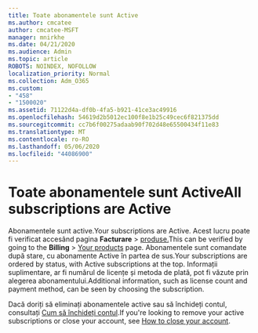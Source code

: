 ```yaml
---
title: Toate abonamentele sunt Active
ms.author: cmcatee
author: cmcatee-MSFT
manager: mnirkhe
ms.date: 04/21/2020
ms.audience: Admin
ms.topic: article
ROBOTS: NOINDEX, NOFOLLOW
localization_priority: Normal
ms.collection: Adm_O365
ms.custom:
- "458"
- "1500020"
ms.assetid: 71122d4a-df0b-4fa5-b921-41ce3ac49916
ms.openlocfilehash: 54619d2b5012ec100f8e1b25c49cec6f821375dd
ms.sourcegitcommit: cc7b6f00275adaab90f702d48e65500434f11e83
ms.translationtype: MT
ms.contentlocale: ro-RO
ms.lasthandoff: 05/06/2020
ms.locfileid: "44086900"
---
```

# <a name="all-subscriptions-are-active"></a><span data-ttu-id="312e9-102">Toate abonamentele sunt Active</span><span class="sxs-lookup"><span data-stu-id="312e9-102">All subscriptions are Active</span></span>

<span data-ttu-id="312e9-103">Abonamentele sunt active.</span><span class="sxs-lookup"><span data-stu-id="312e9-103">Your subscriptions are Active.</span></span> <span data-ttu-id="312e9-104">Acest lucru poate fi verificat accesând pagina **Facturare** \> [produse.](https://go.microsoft.com/fwlink/p/?linkid=842054)</span><span class="sxs-lookup"><span data-stu-id="312e9-104">This can be verified by going to the **Billing** \> [Your products](https://go.microsoft.com/fwlink/p/?linkid=842054) page.</span></span> <span data-ttu-id="312e9-105">Abonamentele sunt comandate după stare, cu abonamente Active în partea de sus.</span><span class="sxs-lookup"><span data-stu-id="312e9-105">Your subscriptions are ordered by status, with Active subscriptions at the top.</span></span> <span data-ttu-id="312e9-106">Informații suplimentare, ar fi numărul de licențe și metoda de plată, pot fi văzute prin alegerea abonamentului.</span><span class="sxs-lookup"><span data-stu-id="312e9-106">Additional information, such as license count and payment method, can be seen by choosing the subscription.</span></span>
  
<span data-ttu-id="312e9-107">Dacă doriți să eliminați abonamentele active sau să închideți contul, consultați [Cum să închideți contul](https://docs.microsoft.com/microsoft-365/commerce/close-your-account?view=o365-worldwide).</span><span class="sxs-lookup"><span data-stu-id="312e9-107">If you're looking to remove your active subscriptions or close your account, see [How to close your account](https://docs.microsoft.com/microsoft-365/commerce/close-your-account?view=o365-worldwide).</span></span>

